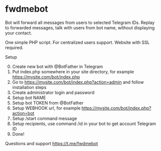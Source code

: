 # fwdmebot

Bot will forward all messages from users to selected Telegram IDs.
Replay to forwarded messages, talk with users from bot name, without displaying your contact.

One simple PHP script.
For centralized users support.
Website with SSL required.

Setup

0. Create new bot with @BotFather in Telegram
1. Put index.php somewhere in your site directory, for example https://mysite.com/bot/index.php
2. Go to https://mysite.com/bot/index.php?action=admin and follow installation steps
3. Create administrator login and password
4. Setup bot NAME
5. Setup bot TOKEN from @BotFather
6. Setup WEBHOOK url, for example https://mysite.com/bot/index.php?action=bot
7. Setup /start command message 
8. Setup recipients, use command /id in your bot to get account Telegram ID
9. Done! 

Questions and support https://t.me/fwdmebot

